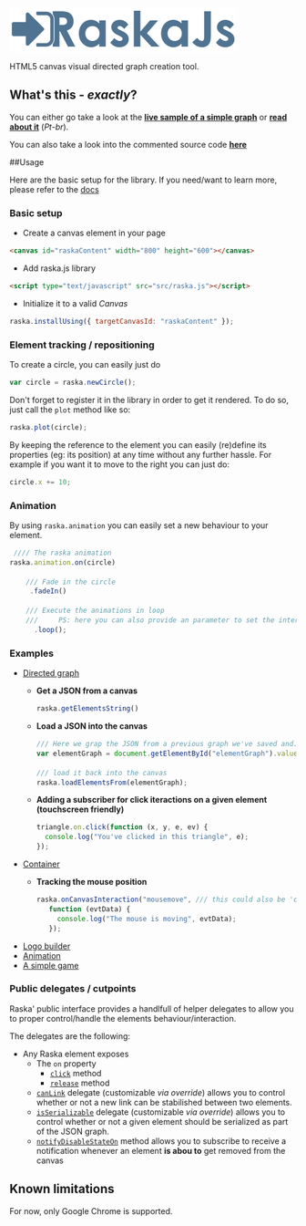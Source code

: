 ![Raska](logo.png "Raska.js")

HTML5 canvas visual directed graph creation tool.

## What's this - *exactly*?

You can either go take a look at the **[live sample of a simple graph](http://felipegtx.github.io/RaskSample.html)** 
or **[read about it](http://felipegte.com/2015/08/20/raska-criacaoexportacao-de-grafos-direcionados-usando-html5/)** (*Pt-br*).

You can also take a look into the commented source code 
**[here](http://felipegtx.github.io/Raska/docs/index.html)**

##Usage

Here are the basic setup for the library. If you need/want to learn more, please refer to the [docs](http://felipegtx.github.io/Raska/docs/index.html)

### Basic setup
- Create a canvas element in your page

```html
<canvas id="raskaContent" width="800" height="600"></canvas>
```

- Add raska.js library

```html
<script type="text/javascript" src="src/raska.js"></script>
```

- Initialize it to a valid *Canvas*

```javascript
raska.installUsing({ targetCanvasId: "raskaContent" });
```

### Element tracking / repositioning

To create a circle, you can easily just do

```javascript
var circle = raska.newCircle();
```

Don't forget to register it in the library in order to get it rendered. To do so, just call the ```plot``` method like so:

```javascript
raska.plot(circle);
```

By keeping the reference to the element you can easily (re)define its properties (eg: its position) at any time without any further hassle. For example if you want it to move to the right you can just do:

```javascript
circle.x += 10;
```

### Animation

By using ```raska.animation``` you can easily set a new behaviour to your element. 

```javascript
 //// The raska animation
raska.animation.on(circle)

    /// Fade in the circle
     .fadeIn()
     
    /// Execute the animations in loop 
    ///     PS: here you can also provide an parameter to set the interval beteween animations
      .loop();
```

### Examples

- [Directed graph](http://felipegtx.github.io/RaskSample.html) 
   - **Get a JSON from a canvas**
      ```javascript
      raska.getElementsString()
      ```
      
   - **Load a JSON into the canvas**
      ```javascript
      /// Here we grap the JSON from a previous graph we've saved and...
      var elementGraph = document.getElementById("elementGraph").value;
      
      /// load it back into the canvas
      raska.loadElementsFrom(elementGraph);
      ```
   - **Adding a subscriber for click iteractions on a given element (touchscreen friendly)**
   
      ```javascript
      triangle.on.click(function (x, y, e, ev) {
        console.log("You've clicked in this triangle", e);
      });
      ```
- [Container](http://felipegtx.github.io/Raska/samples/ContainerSample.html)
   - **Tracking the mouse position**
   
      ```javascript
      raska.onCanvasInteraction("mousemove", /// this could also be 'click'
         function (evtData) {
           console.log("The mouse is moving", evtData);
         });
      ```
- [Logo builder](http://felipegtx.github.io/Raska/samples/LogoBuilder.html)
- [Animation](http://felipegtx.github.io/Raska/samples/AnimationSample.html)
- [A simple game](http://felipegtx.github.io/Raska/samples/AnimationSample2.html)

### Public delegates / cutpoints

Raska' public interface provides a handlfull of helper delegates to allow you to proper control/handle the elements behaviour/interaction. 

The delegates are the following:
* Any Raska element exposes
  * The ```on``` property
     * [```click```](http://felipegtx.github.io/Raska/docs/classes/_basicElement.html#method-click) method
     * [```release```](http://felipegtx.github.io/Raska/docs/classes/_basicElement.html#method-release) method
  * [```canLink```](http://felipegtx.github.io/Raska/docs/classes/_basicElement.html#method-canLink) delegate (customizable *via override*) allows you to control whether or not a new link can be stabilished between two elements.
  * [```isSerializable```](http://felipegtx.github.io/Raska/docs/classes/_basicElement.html#method-isSerializable) delegate (customizable *via override*) allows you to control whether or not a given element should be serialized as part of the JSON graph.
  * [```notifyDisableStateOn```](http://felipegtx.github.io/Raska/docs/classes/_basicElement.html#method-notifyDisableStateOn) method allows you to subscribe to receive a notification whenever an element **is abou to** get removed from the canvas

## Known limitations

For now, only Google Chrome is supported.
